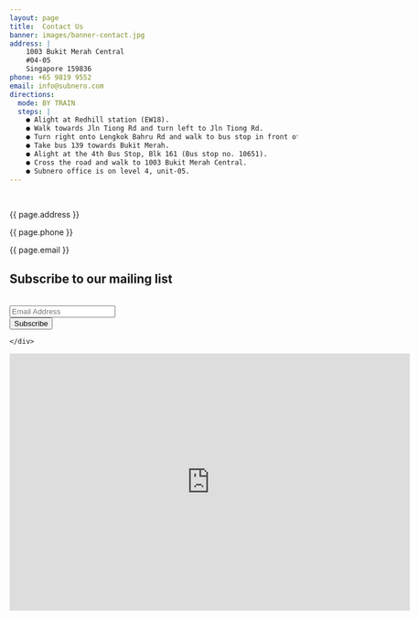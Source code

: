```yaml
---
layout: page
title:  Contact Us
banner: images/banner-contact.jpg
address: |
    1003 Bukit Merah Central
    #04-05
    Singapore 159836
phone: +65 9819 9552
email: info@subnero.com
directions: 
  mode: BY TRAIN
  steps: |
    ● Alight at Redhill station (EW18).
    ● Walk towards Jln Tiong Rd and turn left to Jln Tiong Rd.
    ● Turn right onto Lengkok Bahru Rd and walk to bus stop in front of Blk 63b (Bus stop no. 10421).
    ● Take bus 139 towards Bukit Merah.
    ● Alight at the 4th Bus Stop, Blk 161 (Bus stop no. 10651).
    ● Cross the road and walk to 1003 Bukit Merah Central.
    ● Subnero office is on level 4, unit-05.
---
```

<div class='contacts' >
  <div class="large-6 col1">
  	<br>
    <div class="vcard">
    	<p class="distributor-addr">{{ page.address }}</p>
    	<p class="adr">{{ page.phone }}</p>
    	<p class="adr">{{ page.email }}</p>
      <!-- Begin MailChimp Signup Form -->
      <link href="//cdn-images.mailchimp.com/embedcode/classic-081711.css" rel="stylesheet" type="text/css">
      <div id="mc_embed_signup">
        <form action="https://subnero.us7.list-manage.com/subscribe/post?u=811e26d10d9db76f9cb42f9f6&amp;id=d988ad864f" method="post" id="mc-embedded-subscribe-form" name="mc-embedded-subscribe-form">
          <h2>Subscribe to our mailing list</h2>
          <br>
          <div class="mc-field-group">
              <input type="email" value="" name="EMAIL" class="required email" id="mce-EMAIL" placeholder="Email Address">
          </div>
          <div id="mce-responses" class="clear">
              <div class="response" id="mce-error-response" style="display:none"></div>
              <div class="response" id="mce-success-response" style="display:none"></div>
          </div>
          <!-- real people should not fill this in and expect good things - do not remove this or risk form bot signups-->
          <div style="position: absolute; left: -5000px;">
              <input type="text" name="b_811e26d10d9db76f9cb42f9f6_d988ad864f" value="">
          </div>
          <div class="clear">
              <input type="submit" value="Subscribe" name="subscribe" id="mc-embedded-subscribe" class="button" style="margin:0,0,0,0;">
          </div>
        </form>
      </div>
      <script type="text/javascript" src="./contact.js"></script>
  <!--End mc_embed_signup-->

    </div>
  </div>
  <div class='large-6 col2'>
    <iframe src="https://www.google.com/maps/embed?pb=!1m18!1m12!1m3!1d3988.817435722503!2d103.81214051537559!3d1.2834003621413077!2m3!1f0!2f0!3f0!3m2!1i1024!2i768!4f13.1!3m3!1m2!1s0x31da1bd141f475b9%3A0x3d74c2ff0b493f88!2sInno.Centre%20%40%20Redhill%202!5e0!3m2!1sen!2ssg!4v1679405853894!5m2!1sen!2ssg" width="700" height="450" style="border:0;" allowfullscreen="" loading="lazy" referrerpolicy="no-referrer-when-downgrade"></iframe>
  </div>
</div>
<div class='spacing'></div>
<div class='spacing'></div>
